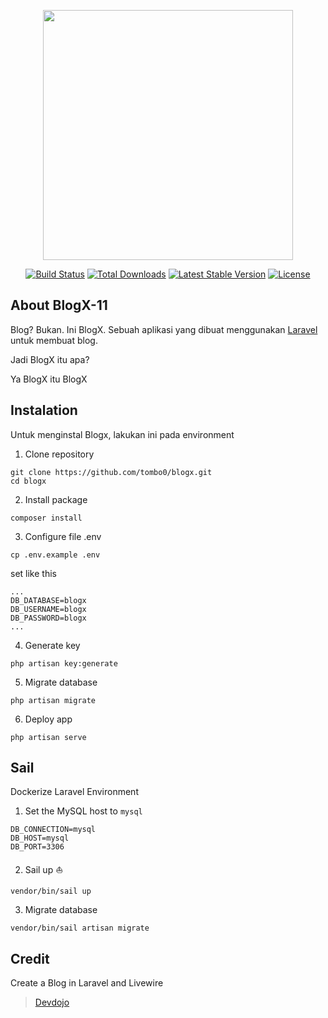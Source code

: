 <p align="center"><a href="https://laravel.com" target="_blank"><img src="https://raw.githubusercontent.com/laravel/art/master/logo-lockup/5%20SVG/2%20CMYK/1%20Full%20Color/laravel-logolockup-cmyk-red.svg" width="400"></a></p>

<p align="center">
<a href="https://travis-ci.org/laravel/framework"><img src="https://travis-ci.org/laravel/framework.svg" alt="Build Status"></a>
<a href="https://packagist.org/packages/laravel/framework"><img src="https://img.shields.io/packagist/dt/laravel/framework" alt="Total Downloads"></a>
<a href="https://packagist.org/packages/laravel/framework"><img src="https://img.shields.io/packagist/v/laravel/framework" alt="Latest Stable Version"></a>
<a href="https://packagist.org/packages/laravel/framework"><img src="https://img.shields.io/packagist/l/laravel/framework" alt="License"></a>
</p>

## About BlogX-11

Blog? Bukan. Ini BlogX. Sebuah aplikasi yang dibuat menggunakan [Laravel](https://laravel.com) untuk membuat blog. 

Jadi BlogX itu apa?

Ya BlogX itu BlogX

## Instalation

Untuk menginstal Blogx, lakukan ini pada environment

1. Clone repository
```
git clone https://github.com/tombo0/blogx.git
cd blogx
```

2. Install package
```
composer install
```

3. Configure file .env
```
cp .env.example .env
```
set like this
```
...
DB_DATABASE=blogx
DB_USERNAME=blogx
DB_PASSWORD=blogx
...
```


4. Generate key
```
php artisan key:generate
```

5. Migrate database 
```
php artisan migrate
```

6. Deploy app 
```
php artisan serve
```

## Sail
Dockerize Laravel Environment
1. Set the MySQL host to `mysql`
```
DB_CONNECTION=mysql
DB_HOST=mysql
DB_PORT=3306
```

2. Sail up :boat:
```
vendor/bin/sail up
```

3. Migrate database
```
vendor/bin/sail artisan migrate
```

## Credit

Create a Blog in Laravel and Livewire
>[Devdojo](https://devdojo.com/tnylea/create-a-blog-in-laravel-and-livewire)
